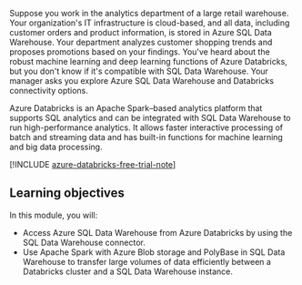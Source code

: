 Suppose you work in the analytics department of a large retail warehouse. Your organization's IT infrastructure is cloud-based, and all data, including customer orders and product information, is stored in Azure SQL Data Warehouse. Your department analyzes customer shopping trends and proposes promotions based on your findings. You've heard about the robust machine learning and deep learning functions of Azure Databricks, but you don't know if it's compatible with SQL Data Warehouse. Your manager asks you explore Azure SQL Data Warehouse and Databricks connectivity options.

Azure Databricks is an Apache Spark–based analytics platform that supports SQL analytics and can be integrated with SQL Data Warehouse to run high-performance analytics. It allows faster interactive processing of batch and streaming data and has built-in functions for machine learning and big data processing.

[!INCLUDE [azure-databricks-free-trial-note](../../../includes/azure-databricks-free-trial-note.md)]

## Learning objectives

In this module, you will:

- Access Azure SQL Data Warehouse from Azure Databricks by using the SQL Data Warehouse connector.
- Use Apache Spark with Azure Blob storage and PolyBase in SQL Data Warehouse to transfer large volumes of data efficiently between a Databricks cluster and a SQL Data Warehouse instance.
